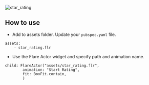 ![star_rating](https://user-images.githubusercontent.com/21317964/60488031-7c9e9e00-9cbe-11e9-81c3-e68d12a10396.gif)

## How to use

- Add to assets folder. Update your `pubspec.yaml` file.
```
assets:
    - star_rating.flr
``` 

- Use the Flare Actor widget and specify path and animation name.
```
child: FlareActor("assets/star_rating.flr",
        animation: "Start Rating",
        fit: BoxFit.contain,
        )
```
